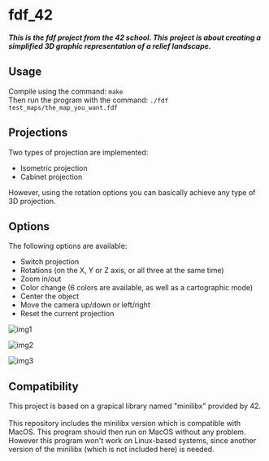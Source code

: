 # fdf_42 #

__*This is the fdf project from the 42 school. This project is about creating a simplified 3D graphic representation of a relief landscape.*__

## Usage

Compile using the command: `make`\
Then run the program with the command: `./fdf test_maps/the_map_you_want.fdf`

## Projections

Two types of projection are implemented:
* Isometric projection
* Cabinet projection

However, using the rotation options you can basically achieve any type of 3D projection.

## Options

The following options are available:
* Switch projection
* Rotations (on the X, Y or Z axis, or all three at the same time)
* Zoom in/out
* Color change (6 colors are available, as well as a cartographic mode)
* Center the object
* Move the camera up/down or left/right
* Reset the current projection

![img1](https://user-images.githubusercontent.com/67087093/98942971-1c914c00-24ef-11eb-83c5-428b128954b0.png)

![img2](https://user-images.githubusercontent.com/67087093/98943299-90cbef80-24ef-11eb-9645-4d2e72cf1ec9.png)

![img3](https://user-images.githubusercontent.com/67087093/98943334-9de8de80-24ef-11eb-9189-698987d40433.gif)

## Compatibility

This project is based on a grapical library named "minilibx" provided by 42.\
\
This repository includes the minilibx version which is compatible with MacOS. This program should then run on MacOS without any problem.\
However this program won't work on Linux-based systems, since another version of the minilibx (which is not included here) is needed.
